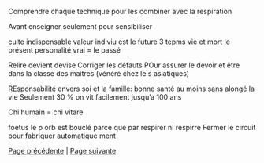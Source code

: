 Comprendre chaque technique pour les combiner avec la respiration

Avant enseigner seulement pour sensibiliser

culte indispensable valeur indiviu est le future
3 tepms 
vie et mort le présent
personalité vrai = le passé 

Relire devient devise
Corriger les défauts
POur assurer le devoir et être dans la classe des maitres (vénéré chez le s asiatiques)

REsponsabilité envers soi  et la famille: bonne santé au moins sans alongé la vie 
Seulement 30 % on vit facilement jusqu’a 100 ans

Chi humain = chi vitare 

foetus le p orb est bouclé parce que  par respirer ni respirre
Fermer le circuit pour fabriquer automatique ment


[Page précédente](2024-02-04-05.md) | [Page suivante](2024-02-04-07.md)